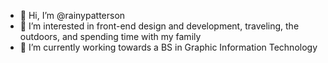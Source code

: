 - 👋 Hi, I’m @rainypatterson
- 👀 I’m interested in front-end design and development, traveling, the outdoors, and spending time with my family
- 🌱 I’m currently working towards a BS in Graphic Information Technology

<!---
rainypatterson/rainypatterson is a ✨ special ✨ repository because its `README.md` (this file) appears on your GitHub profile.
You can click the Preview link to take a look at your changes.
--->
